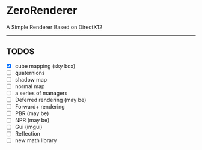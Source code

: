 # ZeroRenderer
A Simple Renderer Based on DirectX12

---

## TODOS
- [x] cube mapping (sky box)
- [ ] quaternions
- [ ] shadow map
- [ ] normal map
- [ ] a series of managers
- [ ] Deferred rendering (may be)
- [ ] Forward+ rendering
- [ ] PBR (may be)
- [ ] NPR (may be)
- [ ] Gui (imgui)
- [ ] Reflection
- [ ] new math library
